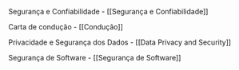 
Segurança e Confiabilidade - [[Segurança e Confiabilidade]]

Carta de condução - [[Condução]] 

Privacidade e Segurança dos Dados - [[Data Privacy and Security]]

Segurança de Software - [[Segurança de Software]]

